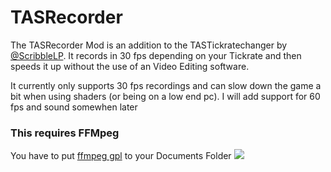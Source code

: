# TASRecorder
The TASRecorder Mod is an addition to the TASTickratechanger by <a href="https://github.com/ScribbleLP/TASTickratechanger">@ScribbleLP</a>.
It records in 30 fps depending on your Tickrate and then speeds it up without the use of an Video Editing software.

It currently only supports 30 fps recordings and can slow down the game a bit when using shaders (or being on a low end pc).
I will add support for 60 fps and sound somewhen later

<h3>This requires FFMpeg</h3>
You have to put <a href="https://github.com/BtbN/FFmpeg-Builds/releases">ffmpeg gpl</a> to your Documents Folder
<img src="https://i.ibb.co/QcCzywx/image.png"></img>
